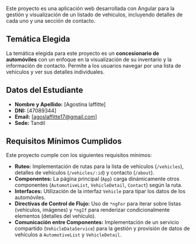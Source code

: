 Este proyecto es una aplicación web desarrollada con Angular para la gestión y visualización de un listado de vehículos, incluyendo detalles de cada uno y una sección de contacto.

## Temática Elegida
La temática elegida para este proyecto es un **concesionario de automóviles** con un enfoque en la visualización de su inventario y la información de contacto. Permite a los usuarios navegar por una lista de vehículos y ver sus detalles individuales.

## Datos del Estudiante

* **Nombre y Apellido:** [Agostina laffitte]
* **DNI:** [47089344]
* **Email:** [agoslaffitte17@gmail.com]
* **Sede:** Tandil

## Requisitos Mínimos Cumplidos

Este proyecto cumple con los siguientes requisitos mínimos:

* **Ruteo:** Implementación de rutas para la lista de vehículos (`/vehicles`), detalles de vehículos (`/vehicles/:id`) y contacto (`/about`).
* **Componentes:** La página principal (`App`) carga dinámicamente otros componentes (`AutomotiveList`, `VehicleDetail`, `Contact`) según la ruta.
* **Interfaces:** Utilización de la interfaz `Vehicle` para tipar los datos de los automóviles.
* **Directivas de Control de Flujo:** Uso de `*ngFor` para iterar sobre listas (vehículos, imágenes) y `*ngIf` para renderizar condicionalmente elementos (detalles del vehículo).
* **Comunicación entre Componentes:** Implementación de un servicio compartido (`VehicleDataService`) para la gestión y provisión de datos de vehículos a `AutomotiveList` y `VehicleDetail`.

